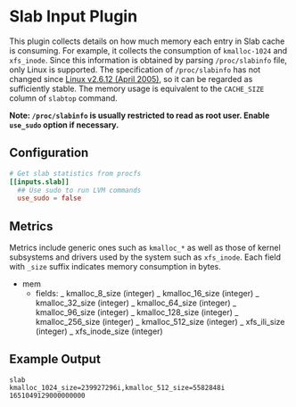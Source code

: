 # Slab Input Plugin

This plugin collects details on how much memory each entry in Slab cache is
consuming. For example, it collects the consumption of `kmalloc-1024` and
`xfs_inode`. Since this information is obtained by parsing `/proc/slabinfo`
file, only Linux is supported. The specification of `/proc/slabinfo` has
not changed since [Linux v2.6.12 (April 2005)](https://github.com/torvalds/linux/blob/1da177e4/mm/slab.c#L2848-L2861),
so it can be regarded as sufficiently stable. The memory usage is
equivalent to the `CACHE_SIZE` column of `slabtop` command.

**Note: `/proc/slabinfo` is usually restricted to read as root user. Enable `use_sudo` option if necessary.**

## Configuration

```toml
# Get slab statistics from procfs
[[inputs.slab]]
  ## Use sudo to run LVM commands
  use_sudo = false
```

## Metrics

Metrics include generic ones such as `kmalloc_*` as well as those of kernel
subsystems and drivers used by the system such as `xfs_inode`.
Each field with `_size` suffix indicates memory consumption in bytes.

- mem
  - fields:
    _ kmalloc_8_size (integer)
    _ kmalloc_16_size (integer)
    _ kmalloc_32_size (integer)
    _ kmalloc_64_size (integer)
    _ kmalloc_96_size (integer)
    _ kmalloc_128_size (integer)
    _ kmalloc_256_size (integer)
    _ kmalloc_512_size (integer)
    _ xfs_ili_size (integer)
    _ xfs_inode_size (integer)

## Example Output

```shel
slab
kmalloc_1024_size=239927296i,kmalloc_512_size=5582848i 1651049129000000000
```
